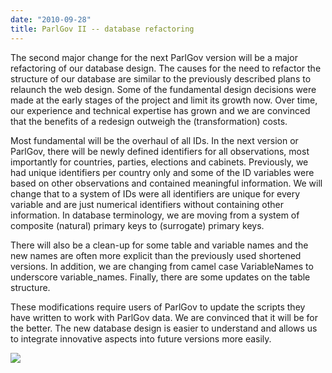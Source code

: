 ```yaml
---
date: "2010-09-28"
title: ParlGov II -- database refactoring
---
```


The second major change for the next ParlGov version will be a major refactoring of our database design. The causes for the need to refactor the structure of our database are similar to the previously described plans to relaunch the web design. Some of the fundamental design decisions were made at the early stages of the project and limit its growth now. Over time, our experience and technical expertise has grown and we are convinced that the benefits of a redesign outweigh the (transformation) costs.

Most fundamental will be the overhaul of all IDs. In the next version or ParlGov, there will be newly defined identifiers for all observations, most importantly for countries, parties, elections and cabinets. Previously, we had unique identifiers per country only and some of the ID variables were based on other observations and contained meaningful information. We will change that to a system of IDs were all identifiers are unique for every variable and are just numerical identifiers without containing other information. In database terminology, we are moving from a system of composite (natural) primary keys to (surrogate) primary keys.

There will also be a clean-up for some table and variable names and the new names are often more explicit than the previously used shortened versions. In addition, we are changing from camel case VariableNames to underscore variable_names. Finally, there are some updates on the table structure.

These modifications require users of ParlGov to update the scripts they have written to work with ParlGov data. We are convinced that it will be for the better. The new database design is easier to understand and allows us to integrate innovative aspects into future versions more easily.

![](/images/parliament-germany.jpg)
